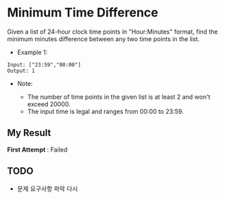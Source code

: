 # Minimum Time Difference

Given a list of 24-hour clock time points in "Hour:Minutes" format, find the minimum minutes difference between any two time points in the list.

- Example 1:

```
Input: ["23:59","00:00"]
Output: 1
```

- Note:

  - The number of time points in the given list is at least 2 and won't exceed 20000.
  - The input time is legal and ranges from 00:00 to 23:59.
  

## My Result

**First Attempt** : Failed

## TODO

- 문제 요구사항 파악 다시
